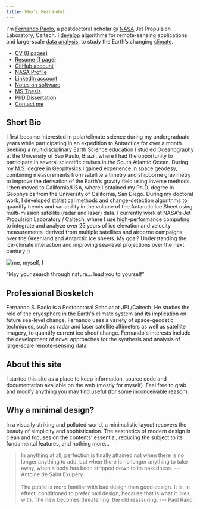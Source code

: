 ```yaml
---
title: Who's Fernando?
---
```


I'm [Fernando Paolo](https://science.jpl.nasa.gov/people/Serrano%20Paolo/), a postdoctoral scholar @ [NASA](https://www.jpl.nasa.gov/) Jet Propulsion Laboratory, Caltech. I [develop](https://github.com/fspaolo) algorithms for remote-sensing applications and large-scale [data analysis](https://www.sdsc.edu/News%20Items/PR20150420_antarctic_ice.html), to study the Earth’s changing [climate](http://science.sciencemag.org/content/early/2015/03/25/science.aaa0940).


- [CV (8 pages)](https://www.dropbox.com/s/in7nxestumaripg/Paolo-CV.pdf?dl=0)  
- [Resume (1 page)](https://www.dropbox.com/s/30ksqn2sks04u0s/Paolo-Resume.pdf?dl=0)  
- [GitHub account](https://github.com/fspaolo/)  
- [NASA Profile](https://science.jpl.nasa.gov/people/Serrano%20Paolo)  
- [LinkedIn account](//linkedin.com/in/fspaolo)  
- [Notes on software](https://gist.github.com/fspaolo/)  
- [MS Thesis](http://fspaolo.net/work/ms/)
- [PhD Dissertation](http://fspaolo.net/work/phd/)
- [Contact me](mailto:fspaolo@gmail.com)    


## Short Bio

I first became interested in polar/climate science during my undergraduate years while participating in an expedition to Antarctica for over a month. Seeking a multidisciplinary Earth Science education I studied Oceanography at the University of Sao Paulo, Brazil, where I had the opportunity to participate in several scientific cruises in the South Atlantic Ocean. During my M.S. degree in Geophysics I gained experience in space geodesy, combining measurements from satellite altimetry and shipborne gravimetry to improve the derivation of the Earth's gravity field using inverse methods. I then moved to California/USA, where I obtained my Ph.D. degree in Geophysics from the University of California, San Diego. During my doctoral work, I developed statistical methods and change-detection algorithms to quantify trends and variability in the volume of the Antarctic Ice Sheet using multi-mission satellite (radar and laser) data. I currently work at NASA's Jet Propulsion Laboratory / Caltech, where I use high-performance computing to integrate and analyze over 25 years of ice elevation and velocity measurements, derived from multiple satellites and airborne campaigns over the Greenland and Antarctic ice sheets. My goal? Understanding the ice-climate interaction and improving sea-level projections over the next century ;)

![me, myself, I](/img/me_in_san_bernardino2.png)  

“May your search through nature... lead you to yourself”


## Professional Biosketch

Fernando S. Paolo is a Postdoctoral Scholar at JPL/Caltech. He studies the role of the cryosphere in the Earth's climate system and its implication on future sea-level change. Fernando uses a variety of space-geodetic techniques, such as radar and laser satellite altimeters as well as satellite imagery, to quantify current ice sheet change. Fernando's interests include the development of novel approaches for the synthesis and analysis of large-scale remote-sensing data.


## About this site

I started this site as a place to keep information, source code and documentation available on the web (mostly for myself). Feel free to grab and modify anything you may find useful (for some inconceivable reason).


## Why a minimal design?

In a visually striking and polluted world, a minimalistic layout recovers the beauty of simplicity and sophistication. The aesthetics of modern design is clean and focuses on the contents' essential, reducing the subject to its fundamental features, and nothing more...

> In anything at all, perfection is finally attained not when there is no longer anything to add, but when there is no longer anything to take away, when a body has been stripped down to its nakedness. --- Antoine de Saint Exupéry  
> &nbsp;  
> The public is more familiar with bad design than good design. It is, in effect, conditioned to prefer bad design, because that is what it lives with. The new becomes threatening, the old reassuring.  --- Paul Rand


